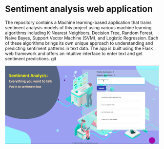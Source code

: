 # Sentiment analysis web application

The repository contains a Machine learning-based application that trains sentiment analysis models of this project using various machine learning algorithms including K-Nearest Neighbors, Decision Tree, Random Forest, Naive Bayes, Support Vector Machine (SVM), and Logistic Regression. Each of these algorithms brings its own unique approach to understanding and predicting sentiment patterns in text data. The app is built using the Flask web framework and offers an intuitive interface to enter text and get sentiment predictions.
git

![alt text](https://github.com/ThaminduSulakshana/Classification_sentiment_analysis/blob/2f7b074e3b75ea286f1fbaabb2718327b79cb665/capture.png?raw=true)

